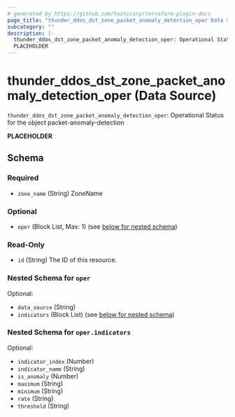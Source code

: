 ```yaml
---
# generated by https://github.com/hashicorp/terraform-plugin-docs
page_title: "thunder_ddos_dst_zone_packet_anomaly_detection_oper Data Source - terraform-provider-thunder"
subcategory: ""
description: |-
  thunder_ddos_dst_zone_packet_anomaly_detection_oper: Operational Status for the object packet-anomaly-detection
  PLACEHOLDER
---
```


# thunder_ddos_dst_zone_packet_anomaly_detection_oper (Data Source)

`thunder_ddos_dst_zone_packet_anomaly_detection_oper`: Operational Status for the object packet-anomaly-detection

__PLACEHOLDER__



<!-- schema generated by tfplugindocs -->
## Schema

### Required

- `zone_name` (String) ZoneName

### Optional

- `oper` (Block List, Max: 1) (see [below for nested schema](#nestedblock--oper))

### Read-Only

- `id` (String) The ID of this resource.

<a id="nestedblock--oper"></a>
### Nested Schema for `oper`

Optional:

- `data_source` (String)
- `indicators` (Block List) (see [below for nested schema](#nestedblock--oper--indicators))

<a id="nestedblock--oper--indicators"></a>
### Nested Schema for `oper.indicators`

Optional:

- `indicator_index` (Number)
- `indicator_name` (String)
- `is_anomaly` (Number)
- `maximum` (String)
- `minimum` (String)
- `rate` (String)
- `threshold` (String)


